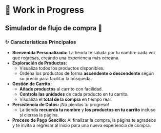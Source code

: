 <h1>🚧 Work in Progress</h1>
<h2>Simulador de flujo de compra 🛒</h2>
<h3>✨ Características Principales</h3>

* **Bienvenida Personalizada:** La tienda te saluda por tu nombre cada vez que regresas, creando una experiencia más cercana.
* **Exploración de Productos:**
    * Visualiza todos los productos disponibles.
    * Ordena los productos de forma **ascendente o descendente** según su precio para facilitar la búsqueda.
* **Gestión de Carrito:**
    * **Añade productos** al carrito con facilidad.
    * **Controla las unidades** de cada producto en tu carrito.
    * Visualiza el **total de la compra** en tiempo real.
* **Persistencia de Datos:** ¡No pierdas tu progreso!
    * La tienda **recuerda tu nombre** y **los productos en tu carrito** incluso si cierras la página.
* **Proceso de Pago Sencillo:** Al finalizar la compra, la página te agradece y te invita a regresar al inicio para una nueva experiencia de compra.